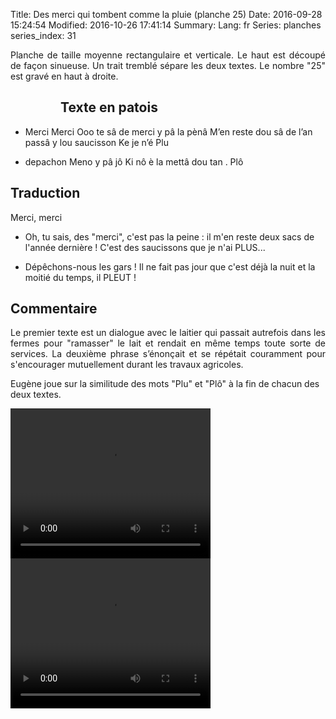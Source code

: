 Title: Des merci qui tombent comme la pluie (planche 25)
Date: 2016-09-28 15:24:54
Modified: 2016-10-26 17:41:14
Summary: 
Lang: fr
Series: planches
series_index: 31

<p style="text-align:justify;">Planche de taille moyenne rectangulaire et verticale. Le haut est découpé de façon sinueuse. Un trait tremblé sépare les deux textes. Le nombre "25" est gravé en haut à droite.</p>

<figure class="image-block" style="float: left;">
  <img alt="" src="{static}/images/planche_25.png">
  <figcaption style="max-width: 211px"></figcaption>
</figure>


## Texte en patois
- Merci  Merci Ooo te sâ de merci y pâ la pènâ  M’en reste dou sâ de l’an passâ y lou saucisson Ke je n’é Plu


- depachon Meno y pâ jô Ki nô è la mettâ dou tan . Plô

## Traduction
Merci, merci
- Oh, tu sais, des "merci", c'est pas la peine : il m'en reste deux sacs de l'année dernière !  C'est des saucissons que je n'ai PLUS...

- Dépêchons-nous les gars !  Il ne fait pas jour que c'est déjà la nuit et la moitié du temps, il PLEUT !

## Commentaire
<p style="text-align:justify;">Le premier texte est un dialogue  avec le laitier qui passait autrefois dans les fermes pour "ramasser" le lait et rendait en même temps toute sorte de services.
La deuxième phrase s’énonçait et se répétait couramment pour s'encourager mutuellement durant les travaux agricoles.

Eugène joue sur la similitude des mots "Plu" et "Plô" à la fin de chacun des deux textes.</p>



<video width="320" height="240" controls>
  <source src="https://d1njpgd0ygatdn.cloudfront.net/video_25.mp4" type="video/mp4">
</video>

<video width="320" height="240" controls>
  <source src="https://d1njpgd0ygatdn.cloudfront.net/video_25_2eme_partie.mp4" type="video/mp4">
</video>
